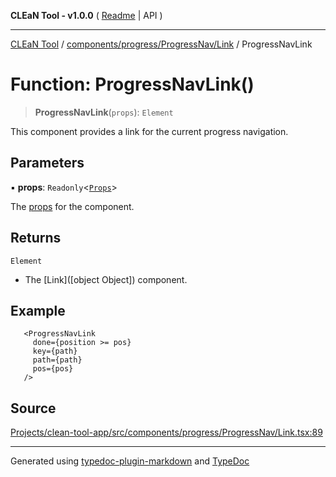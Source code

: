 **CLEaN Tool - v1.0.0** ( [Readme](../../../../../README.md) \| API )

***

[CLEaN Tool](../../../../../modules.md) / [components/progress/ProgressNav/Link](../README.md) / ProgressNavLink

# Function: ProgressNavLink()

> **ProgressNavLink**(`props`): `Element`

This component provides a link for the current progress navigation.

## Parameters

▪ **props**: `Readonly`\<[`Props`](../private/interfaces/Props.md)\>

The [props](../private/interfaces/Props.md) for the component.

## Returns

`Element`

- The [Link]([object Object]) component.

## Example

```tsx
   <ProgressNavLink
     done={position >= pos}
     key={path}
     path={path}
     pos={pos}
   />
```

## Source

[Projects/clean-tool-app/src/components/progress/ProgressNav/Link.tsx:89](https://github.com/yuckyh/clean-tool-app/)

***

Generated using [typedoc-plugin-markdown](https://www.npmjs.com/package/typedoc-plugin-markdown) and [TypeDoc](https://typedoc.org/)
